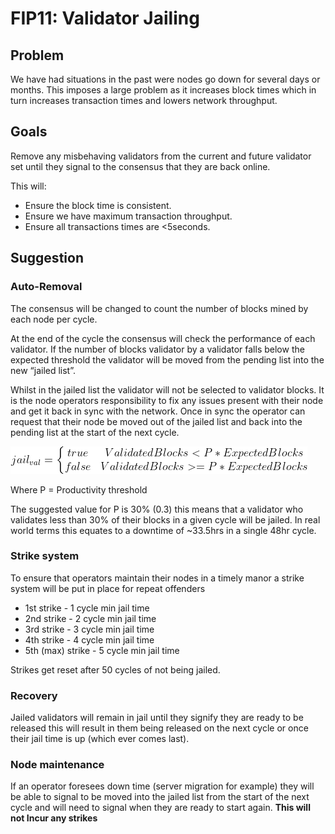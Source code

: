 # FIP11: Validator Jailing

## Problem

We have had situations in the past were nodes go down for several days or months. This imposes a large problem as it increases block times which in turn increases transaction times and lowers network throughput. 

## Goals

Remove any misbehaving validators from the current and future validator set until they signal to the consensus that they are back online.

This will:

* Ensure the block time is consistent.
* Ensure we have maximum transaction throughput.
* Ensure all transactions times are <5seconds. 

## Suggestion

### Auto-Removal

The consensus will be changed to count the number of blocks mined by each node per cycle.
 
At the end of the cycle the consensus will check the performance of each validator. If the number of blocks validator by a validator falls below the expected threshold the validator will be moved from the pending list into the new “jailed list”.

Whilst in the jailed list the validator will not be selected to validator blocks. It is the node operators responsibility to fix any issues present with their node and get it back in sync with the network. Once in sync the operator can request that their node be moved out of the jailed list and back into the pending list at the start of the next cycle.

![](img/fip-11/equation.png)

Where P = Productivity threshold

The suggested value for P is 30% (0.3) this means that a validator who validates less than 30% of their blocks in a given cycle will be jailed. In real world terms this equates to a downtime of ~33.5hrs in a single 48hr cycle.

### Strike system

To ensure that operators maintain their nodes in a timely manor a strike system will be put in place for repeat offenders
* 1st strike - 1 cycle min jail time
* 2nd strike - 2 cycle min jail time
* 3rd strike - 3 cycle min jail time
* 4th strike - 4 cycle min jail time
* 5th (max) strike - 5 cycle min jail time

Strikes get reset after 50 cycles of not being jailed.

### Recovery

Jailed validators will remain in jail until they signify they are ready to be released this will result in them being released on the next cycle or once their jail time is up (which ever comes last).

### Node maintenance

If an operator foresees down time (server migration for example) they will be able to signal to be moved into the jailed list from the start of the next cycle and will need to signal when they are ready to start again. **This will not Incur any strikes**


